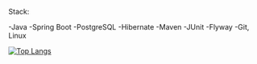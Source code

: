 Stack:

-Java
-Spring Boot
-PostgreSQL
-Hibernate
-Maven
-JUnit
-Flyway
-Git, Linux

[![Top Langs](https://github-readme-stats.vercel.app/api/top-langs/?username=Kawaragi-Senju&layout=compact)](https://github.com/anuraghazra/github-readme-stats)
<!--![Anurag's GitHub stats](https://github-readme-stats.vercel.app/api?username=Kawaragi-Senju&show_icons=true&theme=radical)
<!---
Kawaragi-Senju/Kawaragi-Senju is a ✨ special ✨ repository because its `README.md` (this file) appears on your GitHub profile.
You can click the Preview link to take a look at your changes.
--->

